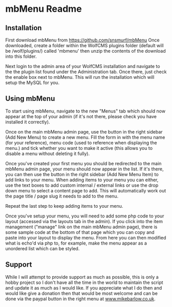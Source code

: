 # mbMenu Readme

## Installation

First download mbMenu from https://github.com/snsmurf/mbMenu
Once downloaded, create a folder within the WolfCMS plugins folder (default will be /wolf/plugins/) called 'mbmenu' then unzip the contents of the download into this folder.

Next login to the admin area of your WolfCMS installation and navigate to the the plugin list found under the Administration tab. Once there, just check the enable box next to mbMenu. This will run the installation which will setup the MySQL for you.

## Using mbMenu

To start using mbMenu, navigate to the new "Menus" tab which should now appear at the top of your admin (if it's not there, please check you have installed it correctly).

Once on the main mbMenu admin page, use the button in the right sidebar (Add New Menu) to create a new menu. Fill the form in with the menu name (for your reference), menu code (used to reference when displaying the menu.) and tick whether you want to make it active (this allows you to disable a menu without deleting it fully).

Once you've created your first menu you should be redirected to the main mbMenu admin page, your menu should now appear in the list. If it's there, you can then use the button in the right sidebar (Add New Menu Item) to add links to your menu.
When adding items to your menu you can either, use the text boxes to add custom internal / external links or use the drop down menu to select a content page to add. This will automatically work out the page title / page slug it needs to add to the menu.

Repeat the last step to keep adding items to your menu.

Once you've setup your menu, you will need to add some php code to your layout (accessed via the layouts tab in the admin). If you click into the item management ("manage" link on the main mbMenu admin page), there is some sample code at the bottom of that page which you can copy and paste into your layout to display the menu.
From here you can then modified what is echo'd via php to, for example, make the menu appear as a unordered list which can be styled.

## Support

While I will attempt to provide support as much as possible, this is only a hobby project so I don't have all the time in the world to maintain the script and update it as much as I would like.
If you appreciate what I do then and would like give a donation then that would be most welcome and can be done via the paypal button in the right menu at www.mikebarlow.co.uk.
